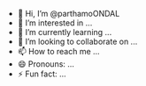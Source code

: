 - 👋 Hi, I’m @parthamoONDAL
- 👀 I’m interested in ...
- 🌱 I’m currently learning ...
- 💞️ I’m looking to collaborate on ...
- 📫 How to reach me ...
- 😄 Pronouns: ...
- ⚡ Fun fact: ...

<!---
parthamoONDAL/parthamoONDAL is a ✨ special ✨ repository because its `README.md` (this file) appears on your GitHub profile.
You can click the Preview link to take a look at your changes.
--->
